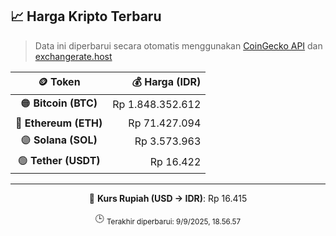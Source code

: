 

<!-- HARGA_KRIPTO -->
## 📈 Harga Kripto Terbaru

> Data ini diperbarui secara otomatis menggunakan [CoinGecko API](https://www.coingecko.com/) dan [exchangerate.host](https://exchangerate.host/)

<div align="center">

| 🪙 Token | 💰 Harga (IDR) |
|:------:|---------------:|
| 🟠 **Bitcoin (BTC)**   | Rp 1.848.352.612 |
| 🔵 **Ethereum (ETH)**  | Rp 71.427.094 |
| 🟣 **Solana (SOL)**    | Rp 3.573.963 |
| 🟢 **Tether (USDT)**   | Rp 16.422 |

---

💱 **Kurs Rupiah (USD → IDR)**: Rp 16.415

🕒 <sub>Terakhir diperbarui: 9/9/2025, 18.56.57</sub>

</div>
<!-- /HARGA_KRIPTO -->